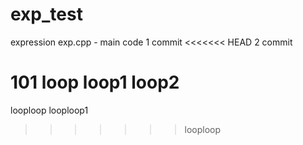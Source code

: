 # exp_test
expression
exp.cpp - main code
1 commit
<<<<<<< HEAD
2 commit



101
loop
loop1
loop2
=======



















looploop
looploop1
>>>>>>> looploop
